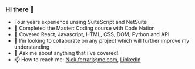 ### Hi there 👋

- Four years experience unsing SuiteScript and NetSuite
- 🌱 Completed the Master: Coding course with Code Nation 
- 🔭 Covered React, Javascript, HTML, CSS, DOM, Python and API
- 👯 I’m looking to collaborate on any project which will further improve my understanding
- 💬 Ask me about anything that i've covered!
- 📫 How to reach me: Nick.ferrari@me.com, [LinkedIn](https://www.linkedin.com/in/nicholas-ferrari-126a47116/)
